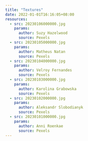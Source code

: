 ```yaml
---
title: "Textures"
date: 2022-01-01T16:16:05+08:00
resources:
  - src: 20230106000000.jpg
    params:
      author: Suzy Hazelwood
      source: Pexels
  - src: 20230105000000.jpg
    params:
      author: Matheus Natan
      source: Pexels
  - src: 20230104000000.jpg
    params:
      author: Velroy Fernandes
      source: Pexels
  - src: 20230103000000.jpg
    params:
      author: Karolina Grabowska
      source: Pexels
  - src: 20230102000000.jpg
    params:
      author: Aleksandr Slobodianyk
      source: Pexels
  - src: 20230101000000.jpg
    params:
      author: Anni Roenkae
      source: Pexels
---
```


